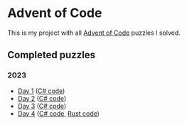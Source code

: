 # Advent of Code

This is my project with all [Advent of Code](https://adventofcode.com) puzzles I solved.

## Completed puzzles

### 2023

- [Day 1](https://adventofcode.com/2023/day/1) ([C# code](https://github.com/FlorianLang06/advent-of-code/tree/main/2023/csharp/Day1))
- [Day 2](https://adventofcode.com/2023/day/2) ([C# code](https://github.com/FlorianLang06/advent-of-code/tree/main/2023/csharp/Day2))
- [Day 3](https://adventofcode.com/2023/day/3) ([C# code](https://github.com/FlorianLang06/advent-of-code/tree/main/2023/csharp/Day3))
- [Day 4](https://adventofcode.com/2023/day/4) ([C# code](https://github.com/FlorianLang06/advent-of-code/tree/main/2023/csharp/Day4), [Rust code](https://github.com/FlorianLang06/advent-of-code/tree/main/2023/rust/day-4))
